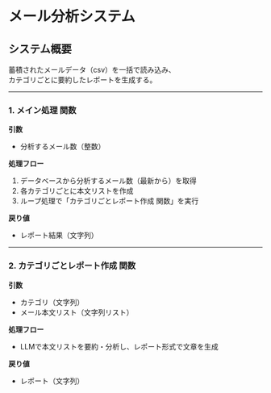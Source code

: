 # メール分析システム

## システム概要
蓄積されたメールデータ（csv）を一括で読み込み、  
カテゴリごとに要約したレポートを生成する。

---

### 1. メイン処理 関数
**引数**
- 分析するメール数（整数）  

**処理フロー**
1. データベースから分析するメール数（最新から）を取得
2. 各カテゴリごとに本文リストを作成  
3. ループ処理で「カテゴリごとレポート作成 関数」を実行  

**戻り値**
- レポート結果（文字列）

---

### 2. カテゴリごとレポート作成 関数
**引数**
- カテゴリ（文字列）
- メール本文リスト（文字列リスト）

**処理フロー**
- LLMで本文リストを要約・分析し、レポート形式で文章を生成  

**戻り値**
- レポート（文字列）